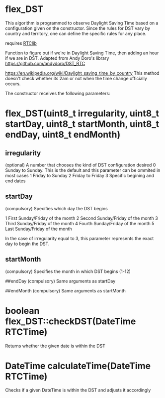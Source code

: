 # flex_DST
This algorithm is programmed to observe Daylight Saving Time based on a configuration given on the constructor. Since the rules for DST vary by country and territory, one can define the specific rules for any place.

requires [RTClib](https://github.com/adafruit/RTClib/)

Function to figure out if we're in Daylight Saving Time, then adding an hour if we are in DST.
Adapted from Andy Doro's library
https://github.com/andydoro/DST_RTC

https://en.wikipedia.org/wiki/Daylight_saving_time_by_country
This method doesn't check whether its 2am or not when the time change officially occurs.

The constructor receives the following parameters:

# flex_DST(uint8_t irregularity, uint8_t startDay, uint8_t startMonth, uint8_t endDay, uint8_t endMonth)

## irregularity
  (optional) A number that chooses the kind of DST configuration desired
  0   Sunday to Sunday. This is the default and this parameter can be ommited in most cases
  1   Friday to Sunday
  2   Friday to Friday
  3   Specific begining and end dates

##  startDay
  (compulsory) Specifies which day the DST begins

  1   First Sunday/Friday of the month
  2   Second Sunday/Friday of the month
  3   Third Sunday/Friday of the month
  4   Fourth Sunday/Friday of the month
  5   Last Sunday/Friday of the month

  In the case of irregularity equal to 3, this parameter represents the exact day to begin the DST.

## startMonth
  (compulsory) Specifies the month in which DST begins (1-12)

##endDay
  (compulsory) Same arguments as startDay

##endMonth
  (compulsory) Same arguments as startMonth


# boolean flex_DST::checkDST(DateTime RTCTime)
  Returns whether the given date is within the DST


# DateTime calculateTime(DateTime RTCTime)
  Checks if a given DateTime is within the DST and adjusts it accordingly
